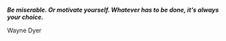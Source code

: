 _**Be miserable. Or motivate yourself. Whatever has to be done, it's always your choice.**_

Wayne Dyer